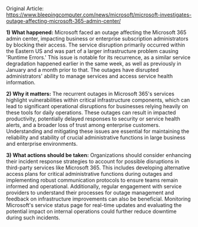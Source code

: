 Original Article: https://www.bleepingcomputer.com/news/microsoft/microsoft-investigates-outage-affecting-microsoft-365-admin-center/

**1) What happened:** Microsoft faced an outage affecting the Microsoft 365 admin center, impacting business or enterprise subscription administrators by blocking their access. The service disruption primarily occurred within the Eastern US and was part of a larger infrastructure problem causing 'Runtime Errors.' This issue is notable for its recurrence, as a similar service degradation happened earlier in the same week, as well as previously in January and a month prior to that. The outages have disrupted administrators' ability to manage services and access service health information.

**2) Why it matters:** The recurrent outages in Microsoft 365's services highlight vulnerabilities within critical infrastructure components, which can lead to significant operational disruptions for businesses relying heavily on these tools for daily operations. These outages can result in impacted productivity, potentially delayed responses to security or service health alerts, and a broader loss of trust among enterprise customers. Understanding and mitigating these issues are essential for maintaining the reliability and stability of crucial administrative functions in large business and enterprise environments.

**3) What actions should be taken:** Organizations should consider enhancing their incident response strategies to account for possible disruptions in third-party services like Microsoft 365. This includes developing alternative access plans for critical administrative functions during outages and implementing robust communication protocols to ensure teams remain informed and operational. Additionally, regular engagement with service providers to understand their processes for outage management and feedback on infrastructure improvements can also be beneficial. Monitoring Microsoft's service status page for real-time updates and evaluating the potential impact on internal operations could further reduce downtime during such incidents.